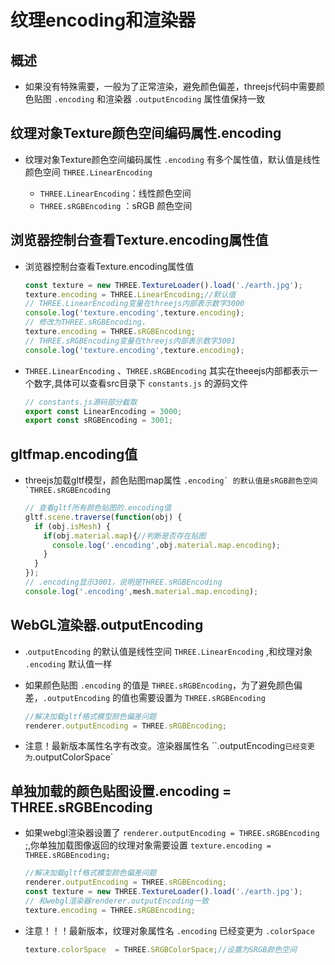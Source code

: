 # 纹理encoding和渲染器

## 概述

+ 如果没有特殊需要，一般为了正常渲染，避免颜色偏差，threejs代码中需要颜色贴图 `.encoding` 和渲染器 `.outputEncoding` 属性值保持一致

## 纹理对象Texture颜色空间编码属性.encoding

+ 纹理对象Texture颜色空间编码属性 `.encoding` 有多个属性值，默认值是线性颜色空间 `THREE.LinearEncoding`

  + `THREE.LinearEncoding`：线性颜色空间
  + `THREE.sRGBEncoding` ：sRGB 颜色空间

## 浏览器控制台查看Texture.encoding属性值

+ 浏览器控制台查看Texture.encoding属性值

  ```js
  const texture = new THREE.TextureLoader().load('./earth.jpg');
  texture.encoding = THREE.LinearEncoding;//默认值
  // THREE.LinearEncoding变量在threejs内部表示数字3000
  console.log('texture.encoding',texture.encoding);
  // 修改为THREE.sRGBEncoding，
  texture.encoding = THREE.sRGBEncoding;
  // THREE.sRGBEncoding变量在threejs内部表示数字3001
  console.log('texture.encoding',texture.encoding);
  ```

+ `THREE.LinearEncoding` 、`THREE.sRGBEncoding` 其实在theeejs内部都表示一个数字,具体可以查看src目录下 `constants.js` 的源码文件

  ```js
  // constants.js源码部分截取
  export const LinearEncoding = 3000;
  export const sRGBEncoding = 3001;
  ```

## gltfmap.encoding值

+ threejs加载gltf模型，颜色贴图map属性 ``.encoding` 的默认值是sRGB颜色空间 `THREE.sRGBEncoding``

  ```js
  // 查看gltf所有颜色贴图的.encoding值
  gltf.scene.traverse(function(obj) {
    if (obj.isMesh) {
      if(obj.material.map){//判断是否存在贴图
        console.log('.encoding',obj.material.map.encoding);
      }
    }
  });
  // .encoding显示3001，说明是THREE.sRGBEncoding
  console.log('.encoding',mesh.material.map.encoding);
  ```

## WebGL渲染器.outputEncoding

+ .`outputEncoding` 的默认值是线性空间 `THREE.LinearEncoding` ,和纹理对象 `.encoding` 默认值一样
+ 如果颜色贴图 `.encoding` 的值是 `THREE.sRGBEncoding`，为了避免颜色偏差，`.outputEncoding` 的值也需要设置为 `THREE.sRGBEncoding`

  ```js
  //解决加载gltf格式模型颜色偏差问题
  renderer.outputEncoding = THREE.sRGBEncoding;
  ```

+ 注意！最新版本属性名字有改变。渲染器属性名 ``.outputEncoding` 已经变更为 `.outputColorSpace`

## 单独加载的颜色贴图设置.encoding = THREE.sRGBEncoding

+ 如果webgl渲染器设置了 `renderer.outputEncoding = THREE.sRGBEncoding` ;,你单独加载图像返回的纹理对象需要设置 `texture.encoding = THREE.sRGBEncoding;`

  ```js
  //解决加载gltf格式模型颜色偏差问题
  renderer.outputEncoding = THREE.sRGBEncoding;
  const texture = new THREE.TextureLoader().load('./earth.jpg');
  // 和webgl渲染器renderer.outputEncoding一致
  texture.encoding = THREE.sRGBEncoding;
  ```

+ 注意！！！最新版本，纹理对象属性名 `.encoding` 已经变更为 `.colorSpace`

  ```js
  texture.colorSpace  = THREE.SRGBColorSpace;//设置为SRGB颜色空间
  ```

